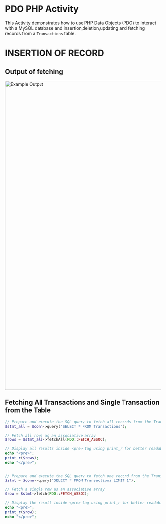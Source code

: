 # PDO PHP Activity

This Activity demonstrates how to use PHP Data Objects (PDO) to interact with a MySQL database and insertion,deletion,updating and fetching records from a `Transactions` table.

# INSERTION OF RECORD


## Output of fetching

<img src="https://github.com/user-attachments/assets/4a488c11-a159-41c6-ac87-cfecde20d59e" alt="Example Output" width="1000" />

## Fetching All Transactions and Single Transaction from the Table

```php
// Prepare and execute the SQL query to fetch all records from the Transactions table
$stmt_all = $conn->query("SELECT * FROM Transactions");

// Fetch all rows as an associative array
$rows = $stmt_all->fetchAll(PDO::FETCH_ASSOC);

// Display all results inside <pre> tag using print_r for better readability
echo "<pre>";
print_r($rows);
echo "</pre>";


// Prepare and execute the SQL query to fetch one record from the Transactions table
$stmt = $conn->query("SELECT * FROM Transactions LIMIT 1");

// Fetch a single row as an associative array
$row = $stmt->fetch(PDO::FETCH_ASSOC);

// Display the result inside <pre> tag using print_r for better readability
echo "<pre>";
print_r($row);
echo "</pre>";

